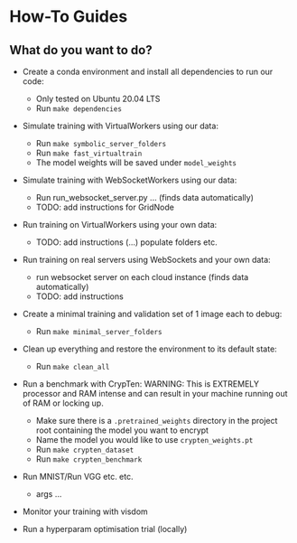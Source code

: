# How-To Guides

## What do you want to do?

- Create a conda environment and install all dependencies to run our code:
    - Only tested on Ubuntu 20.04 LTS
    - Run `make dependencies`

- Simulate training with VirtualWorkers using our data:
    - Run `make symbolic_server_folders`
    - Run `make fast_virtualtrain`
    - The model weights will be saved under `model_weights`

- Simulate training with WebSocketWorkers using our data:
    - Run run_websocket_server.py ... (finds data automatically)
    - TODO: add instructions for GridNode

- Run training on VirtualWorkers using your own data:
    - TODO: add instructions (...) populate folders etc.

- Run training on real servers using WebSockets and your own data:
    - run websocket server on each cloud instance (finds data automatically)
    - TODO: add instructions

- Create a minimal training and validation set of 1 image each to debug:
    - Run `make minimal_server_folders`

- Clean up everything and restore the environment to its default state:
    - Run `make clean_all`

- Run a benchmark with CrypTen:
    WARNING: This is EXTREMELY processor and RAM intense and can result in your machine running out of RAM or locking up.
    - Make sure there is a `.pretrained_weights` directory in the project root containing the model you want to encrypt
    - Name the model you would like to use `crypten_weights.pt`
    - Run `make crypten_dataset`
    - Run `make crypten_benchmark`
    

- Run MNIST/Run VGG etc. etc. 
    - args ...

- Monitor your training with visdom

- Run a hyperparam optimisation trial (locally)
